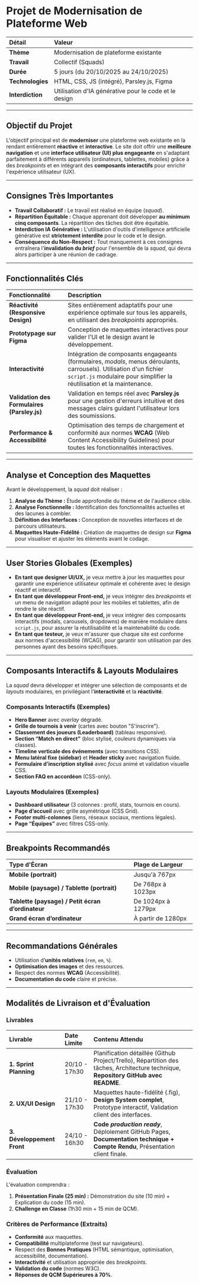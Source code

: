 # Projet de Modernisation de Plateforme Web

| Détail | Valeur |
| :--- | :--- |
| **Thème** | Modernisation de plateforme existante |
| **Travail** | Collectif (Squads) |
| **Durée** | 5 jours (du 20/10/2025 au 24/10/2025) |
| **Technologies** | HTML, CSS, JS (intégré), Parsley.js, Figma |
| **Interdiction** | Utilisation d'IA générative pour le code et le design |

---

## Objectif du Projet

L'objectif principal est de **moderniser** une plateforme web existante en la rendant entièrement **réactive** et **interactive**. Le site doit offrir une **meilleure navigation** et une **interface utilisateur (UI) plus engageante** en s'adaptant parfaitement à différents appareils (ordinateurs, tablettes, mobiles) grâce à des *breakpoints* et en intégrant des **composants interactifs** pour enrichir l'expérience utilisateur (UX).

---

## Consignes Très Importantes

* **Travail Collaboratif :** Le travail est réalisé en équipe (*squad*).
* **Répartition Équitable :** Chaque apprenant doit développer **au minimum cinq composants**. La répartition des tâches doit être équitable.
* **Interdiction IA Générative :** L'utilisation d'outils d'intelligence artificielle générative est **strictement interdite** pour le code et le design.
* **Conséquence du Non-Respect :** Tout manquement à ces consignes entraînera l'**invalidation du *brief*** pour l'ensemble de la *squad*, qui devra alors participer à une réunion de cadrage.

---

## Fonctionnalités Clés

| Fonctionnalité | Description |
| :--- | :--- |
| **Réactivité (Responsive Design)** | Sites entièrement adaptatifs pour une expérience optimale sur tous les appareils, en utilisant des *breakpoints* appropriés. |
| **Prototypage sur Figma** | Conception de maquettes interactives pour valider l'UI et le design avant le développement. |
| **Interactivité** | Intégration de composants engageants (formulaires, *modals*, menus déroulants, carrousels). Utilisation d'un fichier `script.js` modulaire pour simplifier la réutilisation et la maintenance. |
| **Validation des Formulaires (Parsley.js)** | Validation en temps réel avec **Parsley.js** pour une gestion d'erreurs intuitive et des messages clairs guidant l'utilisateur lors des soumissions. |
| **Performance & Accessibilité** | Optimisation des temps de chargement et conformité aux normes **WCAG** (Web Content Accessibility Guidelines) pour toutes les fonctionnalités interactives. |

---

## Analyse et Conception des Maquettes

Avant le développement, la *squad* doit réaliser :

1.  **Analyse du Thème :** Étude approfondie du thème et de l'audience cible.
2.  **Analyse Fonctionnelle :** Identification des fonctionnalités actuelles et des lacunes à combler.
3.  **Définition des Interfaces :** Conception de nouvelles interfaces et de parcours utilisateurs.
4.  **Maquettes Haute-Fidélité :** Création de maquettes de design sur **Figma** pour visualiser et ajuster les éléments avant le codage.

---

## User Stories Globales (Exemples)

* **En tant que designer UI/UX,** je veux mettre à jour les maquettes pour garantir une expérience utilisateur optimale et cohérente avec le design réactif et interactif.
* **En tant que développeur Front-end,** je veux intégrer des *breakpoints* et un menu de navigation adapté pour les mobiles et tablettes, afin de rendre le site réactif.
* **En tant que développeur Front-end,** je veux intégrer des composants interactifs (modals, carousels, dropdowns) de manière modulaire dans `script.js`, pour assurer la réutilisabilité et la maintenabilité du code.
* **En tant que testeur,** je veux m'assurer que chaque site est conforme aux normes d'accessibilité (WCAG), pour garantir son utilisation par des personnes ayant des besoins spécifiques.

---

## Composants Interactifs & Layouts Modulaires

La *squad* devra développer et intégrer une sélection de composants et de *layouts* modulaires, en privilégiant l'**interactivité** et la **réactivité**.

### Composants Interactifs (Exemples)
* **Hero Banner** avec *overlay* dégradé.
* **Grille de tournois à venir** (cartes avec bouton "S'inscrire").
* **Classement des joueurs (Leaderboard)** (tableau responsive).
* **Section “Match en direct”** (bloc stylisé, couleurs dynamiques via classes).
* **Timeline verticale des événements** (avec transitions CSS).
* **Menu latéral fixe (sidebar)** et **Header sticky** avec navigation fluide.
* **Formulaire d’inscription stylisé** avec *focus* animé et validation visuelle CSS.
* **Section FAQ en accordéon** (CSS-only).

### Layouts Modulaires (Exemples)
* **Dashboard utilisateur** (3 colonnes : profil, stats, tournois en cours).
* **Page d’accueil** avec grille asymétrique (CSS Grid).
* **Footer multi-colonnes** (liens, réseaux sociaux, mentions légales).
* **Page “Équipes”** avec filtres CSS-only.

---

## Breakpoints Recommandés

| Type d'Écran | Plage de Largeur |
| :--- | :--- |
| **Mobile (portrait)** | Jusqu'à 767px |
| **Mobile (paysage) / Tablette (portrait)** | De 768px à 1023px |
| **Tablette (paysage) / Petit écran d’ordinateur** | De 1024px à 1279px |
| **Grand écran d’ordinateur** | À partir de 1280px |

---

## Recommandations Générales

* Utilisation d’**unités relatives** (`rem`, `em`, `%`).
* **Optimisation des images** et des ressources.
* Respect des normes **WCAG** (Accessibilité).
* **Documentation du code** claire et précise.

---

## Modalités de Livraison et d'Évaluation

### Livrables

| Livrable | Date Limite | Contenu Attendu |
| :--- | :--- | :--- |
| **1. Sprint Planning** | 20/10 - 17h30 | Planification détaillée (Github Project/Trello), Répartition des tâches, Architecture technique, **Repository GitHub avec README**. |
| **2. UX/UI Design** | 21/10 - 17h30 | Maquettes haute-fidélité (.fig), **Design System complet**, Prototype interactif, Validation client des interfaces. |
| **3. Développement Front** | 24/10 - 16h30 | **Code *production ready***, Déploiement GitHub Pages, **Documentation technique + Compte Rendu**, Présentation client finale. |

### Évaluation

L'évaluation comprendra :
1.  **Présentation Finale (25 min) :** Démonstration du site (10 min) + Explication du code (15 min).
2.  **Challenge en Classe** (1h30 min + 15 min de QCM).

### Critères de Performance (Extraits)

* **Conformité** aux maquettes.
* **Compatibilité** multiplateforme (test sur navigateurs).
* Respect des **Bonnes Pratiques** (HTML sémantique, optimisation, accessibilité, documentation).
* **Interactivité** et utilisation appropriée des *breakpoints*.
* **Validation du code** (normes W3C).
* **Réponses de QCM Supérieures à 70%**.